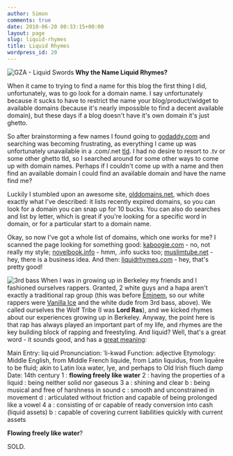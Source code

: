 ```yaml
---
author: Simon
comments: true
date: 2010-06-20 00:33:15+00:00
layout: page
slug: liquid-rhymes
title: Liquid Rhymes
wordpress_id: 20
---
```


![GZA - Liquid Swords](http://dkpresents.files.wordpress.com/2009/11/gza-_genius_-liquid-swords.jpg)
**Why the Name Liquid Rhymes?**

When it came to trying to find a name for this blog the first thing I did, unfortunately, was to go look for a domain name. I say unfortunately because it sucks to have to restrict the name your blog/product/widget to available domains (because it's nearly impossible to find a decent available domain), but these days if a blog doesn't have it's own domain it's just ghetto. 

So after brainstorming a few names I found going to [godaddy.com](godaddy.com) and searching was becoming frustrating, as everything I came up was unfortunately unavailable in a .com/.net [tld](http://en.wikipedia.org/wiki/Top-level_domain). I had no desire to resort to .tv or some other ghetto tld, so I searched around for some other ways to come up with domain names. Perhaps if I couldn't come up with a name and then find an available domain I could find an available domain and have the name find me?

Luckily I stumbled upon an awesome site, [olddomains.net](http://www.olddomains.net/), which does exactly what I've described: it lists recently expired domains, so you can look for a domain you can snap up for 10 bucks. You can also do searches and list by letter, which is great if you're looking for a specific word in domain, or for a particular start to a domain name.

Okay, so now I've got a whole list of domains, which one works for me? I scanned the page looking for something good: [kaboogie.com](http://olddomains.net/com/kaboogie/) - no, not really my style; [novelbook.info](http://olddomains.net/info/novelbook/) - hmm, .info sucks too; [muslimtube.net](http://olddomains.net/net/muslimtube/) - hey, there is a business idea. And then: [liquidrhymes.com](http://olddomains.net/com/liquidrhymes/) - hey, that's pretty good!

![3rd bass](http://www.mtv.com/shared/promoimages/music/yo_mtv_raps/01-005.jpg)
When I was in growing up in Berkeley my friends and I fashioned ourselves rappers. Granted, 2 white guys and a hapa aren't exactly a traditional rap group (this was before [Eminem](http://en.wikipedia.org/wiki/Eminem), so our white rappers were [Vanilla Ice](http://www.youtube.com/watch?v=Vp-is6S_b_g) and the white dude from 3rd bass, above). We called ourselves the Wolf Tribe (I was **Lord Ras**), and we kicked rhymes about our experiences growing up in Berkeley. Anyway, the point here is that rap has always played an important part of my life, and rhymes are the key building block of rapping and freestyling. And liquid? Well, that's a great word - it sounds good, and has a [great meaning](http://www.merriam-webster.com/dictionary/liquid):


> 
Main Entry: liq·uid 
Pronunciation: ˈli-kwəd
Function: adjective
Etymology: Middle English, from Middle French liquide, from Latin liquidus, from liquēre to be fluid; akin to Latin lixa water, lye, and perhaps to Old Irish fliuch damp
Date: 14th century
1 : **flowing freely like water**
2 : having the properties of a liquid : being neither solid nor gaseous
3 a : shining and clear  b : being musical and free of harshness in sound c : smooth and unconstrained in movement d : articulated without friction and capable of being prolonged like a vowel 
4 a : consisting of or capable of ready conversion into cash (liquid assets) b : capable of covering current liabilities quickly with current assets




**Flowing freely like water**? 

SOLD.


